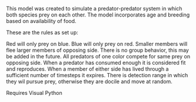This model was created to simulate a predator-predator system in which both species prey on each other. The model incorporates age and breeding based on availability of food. 

These are the rules as set up:

Red will only prey on blue.
Blue will only prey on red.
Smaller members will flee larger members of opposing side.
There is no group behavior, this may be added in the future.
All predators of one color compete for same prey on opposing side.
When a predator has consumed enough it is considered fit and reproduces.
When a member of either side has lived through a sufficient number of timesteps it expires.
There is detection range in which they wil pursue prey, otherwise they are docile and move at random.

Requires Visual Python
